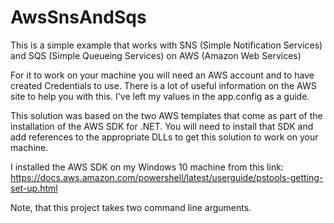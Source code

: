 # AwsSnsAndSqs
This is a simple example that works with SNS (Simple Notification Services) and SQS (Simple Queueing Services) on AWS (Amazon Web Services)

For it to work on your machine you will need an AWS account and to have created Credentials to use. There is a lot of useful information
on the AWS site to help you with this. I've left my values in the app.config as a guide. 

This solution was based on the two AWS templates that come as part of the installation of the AWS SDK for .NET. You will need to install that
SDK and add references to the appropriate DLLs to get this solution to work on your machine.

I installed the AWS SDK on my Windows 10 machine from this link:
https://docs.aws.amazon.com/powershell/latest/userguide/pstools-getting-set-up.html


Note, that this project takes two command line arguments.